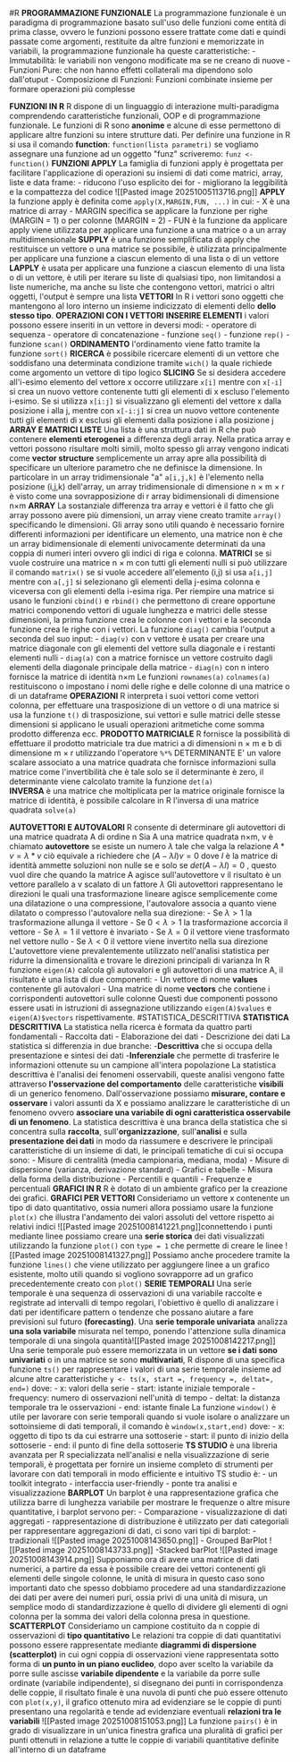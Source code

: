 #R
**PROGRAMMAZIONE FUNZIONALE**
	La programmazione funzionale è un paradigma di programmazione basato sull'uso delle funzioni come entità di prima classe, ovvero le funzioni possono essere trattate come dati e quindi passate come argomenti, restituite da altre funzioni e memorizzate in variabili, la programmazione funzionale ha queste caratteristiche:
	 - Immutabilità: le variabili non vengono modificate ma se ne creano di nuove
	 - Funzioni Pure: che non hanno effetti collaterali ma dipendono solo dall'otuput 
	 - Composizione di Funzioni: Funzioni combinate insieme per formare operazioni più complesse
	 
**FUNZIONI IN R**
	R dispone di un linguaggio di interazione multi-paradigma comprendendo caratteristiche funzionali, OOP e di programmazione funzionale. 
	Le funzioni di R sono **anonime** e alcune di esse permettono di applicare altre funzioni su intere strutture dati.
	Per definire una funzione in R si usa il comando **function**:
	   `function(lista parametri)`
	 se vogliamo assegnare una funzione ad un oggetto "funz" scriveremo: 
	   `funz <- function()`
	 **FUNZIONI APPLY**
		  La famiglia di funzioni apply è progettata per facilitare l'applicazione di operazioni su insiemi di dati come matrici, array, liste e data frame:
		  - riducono l'uso esplicito dei for
		  - migliorano la leggibilità e la compattezza del codice
		![[Pasted image 20251005113716.png]]
		 **APPLY**
			 la funzione apply è definita come `apply(X,MARGIN,FUN, ...)` in cui:
			 - X è una matrice di array 
			 - MARGIN specifica se applicare la funzione per righe (MARGIN = 1) o per colonne (MARGIN = 2) 
			 - FUN è la funzione da applicare
			 apply viene utilizzata per applicare una funzione a una matrice o a un array multidimensionale
		 **SUPPLY**
			 è una funzione semplificata di apply che restituisce un vettore o una matrice se possibile, è utilizzata principalmente per applicare una funzione a ciascun elemento di una lista o di un vettore
		 **LAPPLY**
			  è usata per applicare una funzione a ciascun elemento di una lista o di un vettore, è utili per iterare su liste di qualsiasi tipo, non limitandosi a liste numeriche, ma anche su liste che contengono vettori, matrici o altri oggetti, l'output è sempre una lista
**VETTORI**
	In R i vettori sono oggetti che mantengono al loro interno un insieme indicizzato di elementi dello  **dello stesso tipo**. 
		**OPERAZIONI CON I VETTORI**
				**INSERIRE ELEMENTI**
					i valori possono essere inseriti in un vettore in deversi modi:
					- operatore di sequenza
					- operatore di concatenazione
					- funzione `seq()`
					- funzione `rep()`
					- funzione `scan()`
				**ORDINAMENTO**
					l'ordinamento viene fatto tramite la funzione `sort()`
				**RICERCA**
					è possibile ricercare elementi di un vettore che soddisfano una determinata condizione tramite `wich()` la quale richiede come argomento un vettore di tipo logico
					 **SLICING**
					 Se si desidera accedere all'i-esimo elemento del vettore x occorre utilizzare `x[i]` mentre con `x[-i]` si crea un nuovo vettore contenente tutti gli elementi di x escluso l'elemento i-esimo.
					 Se si utilizza `x[i:j]` si visualizzano gli elementi del vettore x dalla posizione i alla j, mentre con `x[-i:j]` si crea un nuovo vettore contenente tutti gli elementi di x esclusi gli elementi dalla posizione i alla posizione j
**ARRAY E MATRICI**
	**LISTE**
		Una lista è una struttura dati in R che può contenere **elementi eterogenei** a differenza degli array. Nella pratica array e vettori possono risultare molti simili, molto spesso gli array vengono indicati come **vector structure** semplicemente un array apre alla possibilità di specificare un ulteriore parametro che ne definisce la dimensione.
		 In particolare in un array tridimensionale "a"  `a[i,j,k]` è l'elemento nella posizione (i,j,k) dell'array, un array tridimensionale di dimensione n × m × r è visto come una sovrapposizione di r array bidimensionali di dimensione n×m
	 **ARRAY**
		 La sostanziale differenza tra array e vettori è il fatto che gli array possono avere più dimensioni, un array viene creato tramite `array()` specificando le dimensioni.
		 Gli array sono utili quando è necessario fornire differenti informazioni per identificare un elemento, una matrice non è che un array bidimensionale di elementi univocamente determinati da una coppia di numeri interi ovvero gli indici di riga e colonna.
		 **MATRICI**
			 se si vuole costruire una matrice n × m con tutti gli elementi nulli si può utilizzare il comando `matrix()` se si vuole accedere all'elemento (i,j) si usa `a[i,j]` mentre con `a[,j]` si selezionano gli elementi della j-esima colonna e viceversa con gli elementi della i-esima riga.
			 Per riempire una matrice si usano le funzioni `cbind()` e `rbind()` che permettono di creare opportune matrici componendo vettori di uguale lunghezza e matrici delle stesse dimensioni, la prima funzione crea le colonne con i vettori e la seconda funzione crea le righe con i vettori.
			 La funzione `diag()` cambia l'output a seconda del suo input:
			 - `diag(v)` con v vettore è usata per creare una matrice diagonale con gli elementi del vettore sulla diagonale e i restanti elementi nulli
			 - `diag(a)` con a matrice fornisce un vettore costruito dagli elementi della diagonale principale della matrice
			 - `diag(n)` con n intero fornisce la matrice di identità n×m
			 Le funzioni `rownames(a)` `colnames(a)` restituiscono o impostano i nomi delle righe e delle colonne di una matrice o di un dataframe 
			 **OPERAZIONI**
				 R interpreta i suoi vettori come vettori colonna, per effettuare una trasposizione di un vettore o di una matrice si usa la funzione `t()` di trasposizione, sui vettori e sulle matrici delle stesse dimensioni si applicano le usuali operazioni aritmetiche come somma prodotto differenza ecc.
				 **PRODOTTO MATRICIALE**
					 R fornisce la possibilità di effettuare il prodotto matriciale tra due matrici a di dimensioni n × m e b di dimensione m × r utilizzando l'operatore  `%*%`
				 DETERMINANTE
						E' un valore scalare associato a una matrice quadrata che fornisce informazioni sulla matrice come l'invertibilità che è tale solo se il determinante è zero, il determinante viene calcolato tramite la funzione `det(a)`  
				 **INVERSA**
					 è una matrice che moltiplicata per la matrice originale fornisce la matrice di identità, è possibile calcolare in R l'inversa di una matrice quadrata `solve(a)`
					 
**AUTOVETTORI E AUTOVALORI**
	R consente di determinare gli autovettori di una matrice quadrata A di ordine n
	Sia A una matrice quadrata n×m, v è chiamato **autovettore** se esiste un numero $\lambda$ tale che valga la relazione $A * v = \lambda * v$ ciò equivale a richiedere che $(A-\lambda I)v = 0$ dove $I$ è la matrice di identità ammette soluzioni non nulle se e solo se $det(A-\lambda I) = 0$ , questo vuol dire che quando la matrice A agisce sull'autovettore v il risultato è un vettore parallelo a v scalato di un fattore $\lambda$
	Gli autovettori rappresentano le direzioni le quali una trasformazione lineare agisce semplicemente come una dilatazione o una compressione, l'autovalore associa a quanto viene dilatato o compresso l'autovalore nella sua direzione:
	- Se $\lambda>1$ la trasformazione allunga il vettore
	- Se $0<\lambda>1$ la trasformazione accorcia il vettore
	- Se $\lambda = 1$ il vettore è invariato 
	- Se $\lambda = 0$ il vettore viene trasformato nel vettore nullo
	- Se $\lambda<0$ il vettore viene invertito nella sua direzione 
	L'autovettore viene prevalentemente utilizzato nell'analisi statistica per ridurre la dimensionalità e trovare le direzioni principali di varianza
	In R funzione `eigen(A)` calcola gli autovalori e gli autovettori di una matrice A, il risultato è una lista di due componenti:
	- Un vettore di nome **values** contenente gli autovalori 
	- Una matrice di nome **vectors** che contiene i corrispondenti autovettori sulle colonne
	Questi due componenti possono essere usati in istruzioni di assegnazione utilizzando `eigen(A)$values` e `eigen(A)$vectors` rispettivamente.
#STATISTICA_DESCRITTIVA
**STATISTICA DESCRITTIVA**
	La statistica nella ricerca è formata da quattro parti fondamentali 
	- Raccolta dati
	- Elaborazione dei dati 
	- Descrizione dei dati
	La statistica si differenzia in due branche:
	-**Descrittiva** che si occupa della presentazione e sintesi dei dati 
	 -**Inferenziale** che permette di trasferire le informazioni ottenute su un campione all'intera popolazione
	La statistica descrittiva è l'analisi dei fenomeni osservabili, queste analisi vengono fatte attraverso **l'osservazione del comportamento** delle caratteristiche **visibili** di un generico fenomeno. Dall'osservazione possiamo **misurare, contare e osservare** i valori assunti da X e possiamo analizzare le caratteristiche di un fenomeno ovvero **associare una variabile di ogni caratteristica osservabile di un fenomeno**.
	 La statistica descrittiva è una branca della statistica che si concentra sulla **raccolta**, sull'**organizzazione**, sull'**analisi** e sulla **presentazione dei dati** in modo da riassumere e descrivere le principali caratteristiche di un insieme di dati, le principali tematiche di cui si occupa sono:
	 - Misure di centralità (media campionaria, mediana, moda)
	 - Misure di dispersione (varianza, derivazione standard)
	 - Grafici e tabelle
	 - Misura della forma della distribuzione 
	 - Percentili e quantili 
	 - Frequenze e percentuali
	**GRAFICI IN R**
		R è dotato di un ambiente grafico per la creazione dei grafici.
		**GRAFICI PER VETTORI**
			Consideriamo un vettore x contenente un tipo di dato quantitativo, ossia numeri allora possiamo usare la funzione `plot(x)` che illustra l'andamento dei valori assoluti del vettore rispetto ai relativi indici
			![[Pasted image 20251008141221.png]]connettendo i punti mediante linee possiamo creare una **serie storica** dei dati visualizzati utilizzando la funzione `plot()` con `type = 1` che permette di creare le linee
			![[Pasted image 20251008141327.png]]
			Possiamo anche procedere tramite la funzione `lines()` che viene utilizzato per aggiungere linee a un grafico esistente, molto utili quando si vogliono sovrapporre ad un grafico precedentemente creato con `plot()`
	 **SERIE TEMPORALI**
		 Una serie temporale è una sequenza di osservazioni di una variabile raccolte e registrate ad intervalli di tempo regolari, l'obiettivo è quello di analizzare i dati per identificare pattern o tendenze che possano aiutare a fare previsioni sul futuro **(forecasting)**.
		 Una **serie temporale univariata** analizza **una sola variabile** misurata nel tempo, ponendo l'attenzione sulla dinamica temporale di una singola quantità![[Pasted image 20251008142217.png]]
		 Una serie temporale può essere memorizzata in un vettore **se i dati sono univariati** o  in una matrice se sono **multivariati**, R dispone di una specifica funzione `ts()` per rappresentare i valori di una serie temporale insieme ad alcune altre caratteristiche
		 `y <- ts(x, start =, frequency =, deltat=, end=)` dove:
		 - x: valori della serie 
		 - start: istante iniziale temporale
		 - frequency: numero di osservazioni nell'unità di tempo 
		 - deltat: la distanza temporale tra le osservazioni
		 - end: istante finale
		 La funzione `window()` è utile per lavorare con serie temporali quando si vuole isolare o analizzare un sottoinsieme di dati temporali, il comando è `window(x,start,end)`
		 dove:
		 - x: oggetto di tipo ts da cui estrarre una sottoserie 
		 - start: il punto di inizio della sottoserie
		 - end: il punto di fine della sottoserie
	**TS STUDIO**
		è una libreria avanzata per R specializzata nell'analisi e nella visualizzazione di serie temporali, è progettata per fornire un insieme completo di strumenti per lavorare con dati temporali in modo efficiente e intuitivo TS studio è:
		- un toolkit integrato 
		- interfaccia user-friendly
		- ponte tra analisi e visualizzazione
	**BARPLOT**
		Un barplot è una rappresentazione grafica che utilizza barre di lunghezza variabile per mostrare le frequenze o altre misure quantitative, i barplot servono per:
		- Comparazione
		- visualizzazione di dati aggregati
		- rappresentazione di distribuzione
		è utilizzato per dati categoriali per rappresentare aggregazioni di dati, ci sono vari tipi di barplot:
		- tradizionali
		![[Pasted image 20251008143650.png]]
		- Grouped BarPlot
		![[Pasted image 20251008143733.png]]
		-Stacked barPlot
		![[Pasted image 20251008143914.png]]
		Supponiamo ora di avere una matrice di dati numerici, a partire da essa è possibile creare dei vettori contenenti gli elementi delle singole colonne, le unità di misura in questo caso sono importanti dato che spesso dobbiamo procedere ad una standardizzazione dei dati per avere dei numeri puri, ossia privi di una unità di misura, un semplice modo di standardizzazione è quello di dividere gli elementi di ogni colonna per la somma dei valori della colonna presa in questione.
	**SCATTERPLOT**
		Consideriamo un campione costituito da n coppie di osservazioni di **tipo quantitativo** Le relazioni tra coppie di dati quantitativi possono essere rappresentate mediante **diagrammi di dispersione (scatterplot)** in cui ogni coppia di osservazioni viene rappresentata sotto forma di **un punto in un piano euclideo**, dopo aver scelto la variabile da porre sulle ascisse **variabile dipendente** e la variabile da porre sulle ordinate (variabile indipendente), si disegnano dei punti in corrispondenza delle coppie, il risultato finale è una nuvola di punti che può essere ottenuto con `plot(x,y)`, il grafico ottenuto mira ad evidenziare se le coppie di punti presentano una regolarità e tende ad evidenziare eventuali **relazioni tra le variabili** 
		![[Pasted image 20251008151053.png]]
		 La funzione `pairs()` è in grado di visualizzare in un'unica finestra grafica una pluralità di grafici per punti ottenuti in relazione a tutte le coppie di variabili quantitative definite all'interno di un dataframe